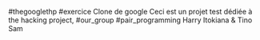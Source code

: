 #thegooglethp
#exercice
Clone de google
Ceci est un projet test dédiée à the hacking project,
#our_group
#pair_programming
Harry Itokiana & 
Tino Sam
